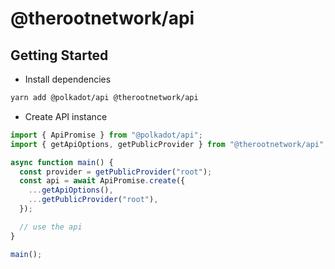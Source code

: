 # @therootnetwork/api

## Getting Started

- Install dependencies

```bash
yarn add @polkadot/api @therootnetwork/api
```

- Create API instance

```typescript
import { ApiPromise } from "@polkadot/api";
import { getApiOptions, getPublicProvider } from "@therootnetwork/api";

async function main() {
  const provider = getPublicProvider("root");
  const api = await ApiPromise.create({
    ...getApiOptions(),
    ...getPublicProvider("root"),
  });

  // use the api
}

main();
```
